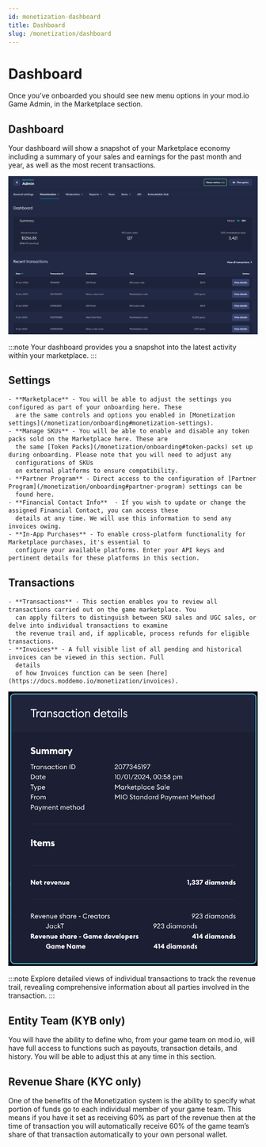 ```yaml
---
id: monetization-dashboard
title: Dashboard
slug: /monetization/dashboard
---
```


# Dashboard

Once you’ve onboarded you should see new menu options in your mod.io Game Admin, in the Marketplace section. 

## Dashboard

Your dashboard will show a snapshot of your Marketplace economy including a summary of your sales and earnings for the past month and year, as well as the most recent transactions.

![Game Monetization Dashboard](images/game-mod-dashboard.png)

:::note
Your dashboard provides you a snapshot into the latest activity within your marketplace.
:::

## Settings
    - **Marketplace** - You will be able to adjust the settings you configured as part of your onboarding here. These
      are the same controls and options you enabled in [Monetization settings](/monetization/onboarding#monetization-settings).
    - **Manage SKUs** - You will be able to enable and disable any token packs sold on the Marketplace here. These are
      the same [Token Packs](/monetization/onboarding#token-packs) set up during onboarding. Please note that you will need to adjust any
      configurations of SKUs
      on external platforms to ensure compatibility.
    - **Partner Program** - Direct access to the configuration of [Partner Program](/monetization/onboarding#partner-program) settings can be
      found here.
    - **Financial Contact Info**  - If you wish to update or change the assigned Financial Contact, you can access these
      details at any time. We will use this information to send any invoices owing.
    - **In-App Purchases** - To enable cross-platform functionality for Marketplace purchases, it's essential to
      configure your available platforms. Enter your API keys and pertinent details for these platforms in this section.

## Transactions
    - **Transactions** - This section enables you to review all transactions carried out on the game marketplace. You
      can apply filters to distinguish between SKU sales and UGC sales, or delve into individual transactions to examine
      the revenue trail and, if applicable, process refunds for eligible transactions.
    - **Invoices** - A full visible list of all pending and historical invoices can be viewed in this section. Full
      details
      of how Invoices function can be seen [here](https://docs.moddemo.io/monetization/invoices).

![Transaction Example](images/transaction-external.png)

:::note
Explore detailed views of individual transactions to track the revenue trail, revealing comprehensive information
about all parties involved in the transaction.
:::

## Entity Team (KYB only)

You will have the ability to define who, from your game team on mod.io, will have full access to functions such as payouts, transaction details, and history. You will be able to adjust this at any time in this section.

## Revenue Share (KYC only)

One of the benefits of the Monetization system is the ability to specify what portion of funds go to each individual member of your game team. This means if you have it set as receiving 60% as part of the revenue then at the time of transaction you will automatically receive 60% of the game team’s share of that transaction automatically to your own personal wallet.